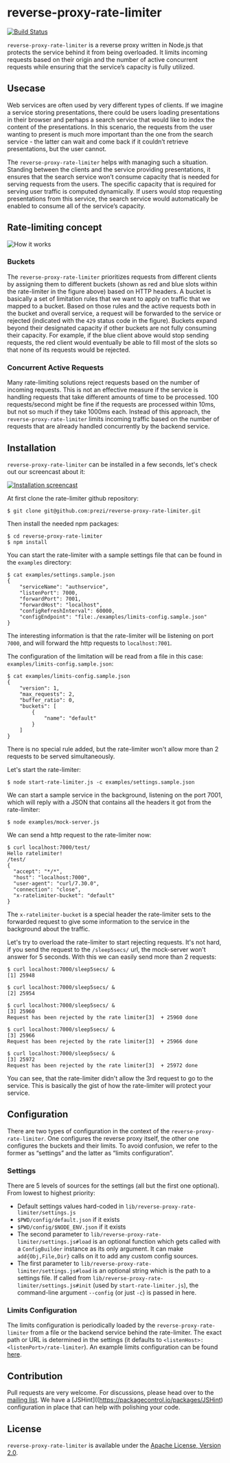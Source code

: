 # reverse-proxy-rate-limiter

[![Build Status](https://magnum.travis-ci.com/prezi/reverse-proxy-rate-limiter.svg?token=C6T3YoEYndcatuyXax7y&branch=master)](https://magnum.travis-ci.com/prezi/reverse-proxy-rate-limiter)

`reverse-proxy-rate-limiter` is a reverse proxy written in Node.js that protects the service behind it from being overloaded. It limits incoming requests based on their origin and the number of active concurrent requests while ensuring that the service’s capacity is fully utilized.

## Usecase
Web services are often used by very different types of clients. If we imagine a service storing presentations, there could be users loading presentations in their browser and perhaps a search service that would like to index the content of the presentations. In this scenario, the requests from the user wanting to present is much more important than the one from the search service - the latter can wait and come back if it couldn’t retrieve presentations, but the user cannot.

The `reverse-proxy-rate-limiter` helps with managing such a situation. Standing between the clients and the service providing presentations, it ensures that the search service won’t consume capacity that is needed for serving requests from the users. The specific capacity that is required for serving user traffic is computed dynamically. If users would stop requesting presentations from this service, the search service would automatically be enabled to consume all of the service’s capacity.

## Rate-limiting concept

![How it works](https://github.com/prezi/reverse-proxy-rate-limiter/blob/master/examples/how-it-works.png?raw=true)

### Buckets
The `reverse-proxy-rate-limiter` prioritizes requests from different clients by assigning them to different buckets (shown as red and blue slots within the rate-limiter in the figure above) based on HTTP headers. A bucket is basically a set of limitation rules that we want to apply on traffic that we mapped to a bucket. Based on those rules and the active requests both in the bucket and overall service, a request will be forwarded to the service or rejected (indicated with the `429` status code in the figure). Buckets expand beyond their designated capacity if other buckets are not fully consuming their capacity. For example, if the blue client above would stop sending requests, the red client would eventually be able to fill most of the slots so that none of its requests would be rejected.

### Concurrent Active Requests
Many rate-limiting solutions reject requests based on the number of incoming requests. This is not an effective measure if the service is handling requests that take different amounts of time to be processed. 100 requests/second might be fine if the requests are processed within 10ms, but not so much if they take 1000ms each.
Instead of this approach, the `reverse-proxy-rate-limiter` limits incoming traffic based on the number of requests that are already handled concurrently by the backend service.

## Installation
`reverse-proxy-rate-limiter` can be installed in a few seconds, let's check out our screencast about it:

[![Installation screencast](https://github.com/prezi/reverse-proxy-rate-limiter/blob/master/examples/screencast.png?raw=true)](https://asciinema.org/a/17616)

At first clone the rate-limiter github repository:
```shell
$ git clone git@github.com:prezi/reverse-proxy-rate-limiter.git
```

Then install the needed npm packages:
```shell
$ cd reverse-proxy-rate-limiter
$ npm install
```

You can start the rate-limiter with a sample settings file that can be found in the `examples` directory:
```shell
$ cat examples/settings.sample.json
{
    "serviceName": "authservice",
    "listenPort": 7000,
    "forwardPort": 7001,
    "forwardHost": "localhost",
    "configRefreshInterval": 60000,
    "configEndpoint": "file:./examples/limits-config.sample.json"
}
```

The interesting information is that the rate-limiter will be listening on port ``7000``, and will forward the http requests to ``localhost:7001``.

The configuration of the limitation will be read from a file in this case: ``examples/limits-config.sample.json``:
```shell
$ cat examples/limits-config.sample.json
{
    "version": 1,
    "max_requests": 2,
    "buffer_ratio": 0,
    "buckets": [
        {
            "name": "default"
        }
    ]
}
```

There is no special rule added, but the rate-limiter won't allow more than 2 requests to be served simultaneously.

Let's start the rate-limiter:
```shell
$ node start-rate-limiter.js -c examples/settings.sample.json
```

We can start a sample service in the background, listening on the port 7001, which will reply with a JSON that contains all the headers it got from the rate-limiter:
```shell
$ node examples/mock-server.js
```

We can send a http request to the rate-limiter now:
```shell
$ curl localhost:7000/test/
Hello ratelimiter!
/test/
{
  "accept": "*/*",
  "host": "localhost:7000",
  "user-agent": "curl/7.30.0",
  "connection": "close",
  "x-ratelimiter-bucket": "default"
}
```

The ``x-ratelimiter-bucket`` is a special header the rate-limiter sets to the forwarded request to give some information to the service in the background about the traffic.

Let's try to overload the rate-limiter to start rejecting requests. It's not hard, if you send the request to the ``/sleep5secs/`` url, the mock-server won't answer for 5 seconds. With this we can easily send more than 2 requests:
```shell
$ curl localhost:7000/sleep5secs/ &
[1] 25948

$ curl localhost:7000/sleep5secs/ &
[2] 25954

$ curl localhost:7000/sleep5secs/ &
[3] 25960
Request has been rejected by the rate limiter[3]  + 25960 done

$ curl localhost:7000/sleep5secs/ &
[3] 25966
Request has been rejected by the rate limiter[3]  + 25966 done

$ curl localhost:7000/sleep5secs/ &
[3] 25972
Request has been rejected by the rate limiter[3]  + 25972 done
```

You can see, that the rate-limiter didn't allow the 3rd request to go to the service. This is basically the gist of how the rate-limiter will protect your service.

## Configuration
There are two types of configuration in the context of the `reverse-proxy-rate-limiter`. One configures the reverse proxy itself, the other one configures the buckets and their limits. To avoid confusion, we refer to the former as “settings” and the latter as “limits configuration”.

### Settings
There are 5 levels of sources for the settings (all but the first one optional). From lowest to highest priority:

 * Default settings values hard-coded in `lib/reverse-proxy-rate-limiter/settings.js`
 * `$PWD/config/default.json` if it exists
 * `$PWD/config/$NODE_ENV.json` if it exists
 * The second parameter to `lib/reverse-proxy-rate-limiter/settings.js#load` is an optional function which gets called with
   a `ConfigBuilder` instance as its only argument. It can make `add{Obj,File,Dir}` calls on it to add
   any custom config sources.
 * The first parameter to `lib/reverse-proxy-rate-limiter/settings.js#load` is an optional string which is the path to
   a settings file. If called from `lib/reverse-proxy-rate-limiter/settings.js#init` (used by `start-rate-limiter.js`), the
   command-line argument `--config` (or just `-c`) is passed in here.

### Limits Configuration
The limits configuration is periodically loaded by the `reverse-proxy-rate-limiter` from a file or the backend service behind the rate-limiter. The exact path or URL is determined in the settings (it defaults to `<listenHost>:<listenPort>/rate-limiter`). An example limits configuration can be found [here](https://github.com/prezi/reverse-proxy-rate-limiter/blob/master/test/fixtures/example_configuration.json).

## Contribution
Pull requests are very welcome. For discussions, please head over to the [mailing list](https://groups.google.com/forum/#!forum/reverse-proxy-rate-limiter-dev).
We have a [JSHint]((https://packagecontrol.io/packages/JSHint) configuration in place that can help with polishing your code.

## License
`reverse-proxy-rate-limiter` is available under the [Apache License, Version 2.0](https://github.com/prezi/reverse-proxy-rate-limiter/blob/master/LICENSE).

